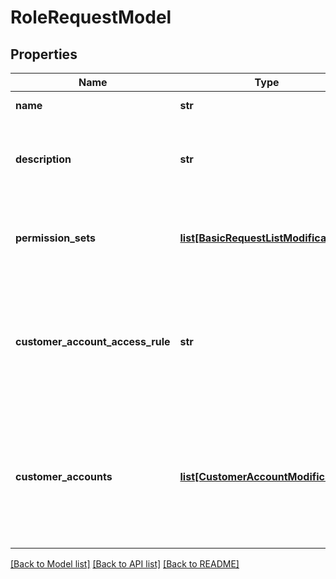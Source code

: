 # RoleRequestModel

## Properties
Name | Type | Description | Notes
------------ | ------------- | ------------- | -------------
**name** | **str** | The role&#x27;s name. | 
**description** | **str** | The role&#x27;s description. This property supports: resetting. | [optional] 
**permission_sets** | [**list[BasicRequestListModification]**](BasicRequestListModification.md) | The role&#x27;s permission sets. This property supports: resetting. | [optional] 
**customer_account_access_rule** | **str** | The role&#x27;s access rule. This controls how customer and account access is determined. | [optional] 
**customer_accounts** | [**list[CustomerAccountModification]**](CustomerAccountModification.md) | The customers and/or accounts to which the role grants access. This property supports: resetting. | [optional] 

[[Back to Model list]](../README.md#documentation-for-models) [[Back to API list]](../README.md#documentation-for-api-endpoints) [[Back to README]](../README.md)

